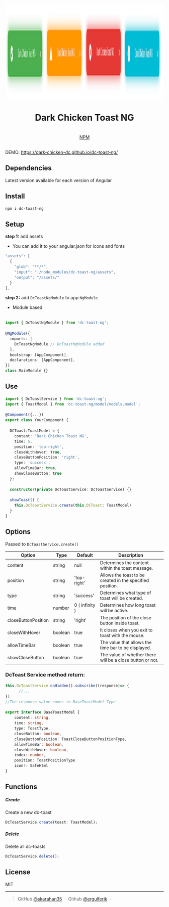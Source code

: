 <div align="center">
  <img src="https://raw.githubusercontent.com/Dark-Chicken-DC/dc-toast-ng/main/misc/documentation-assets/dark-chicken-toasts-examples.png" width="600" height="300" alt="Dark Chicken Toast NG">
  <br>
  <h1>Dark Chicken Toast NG</h1>
  <br>
  <a href="https://www.npmjs.com/package/dc-toast-ng">
    NPM
  </a>
  <br>
  <br>
</div>

DEMO: https://dark-chicken-dc.github.io/dc-toast-ng/


## Dependencies

Latest version available for each version of Angular


## Install

```bash
npm i dc-toast-ng
```

## Setup

**step 1:** add assets

- You can add it to your angular.json for icons and fonts

```ts
"assets": [
  {
    "glob": "**/*",
    "input": "./node_modules/dc-toast-ng/assets",
    "output": "/assets/"
  }
],
```

**step 2:** add `DcToastNgModule` to app `NgModule`

- Module based

```typescript

import { DcToastNgModule } from 'dc-toast-ng';

@NgModule({
  imports: [
    DcToastNgModule // DcToastNgModule added
  ],
  bootstrap: [AppComponent],
  declarations: [AppComponent],
})
class MainModule {}
```


## Use

```typescript
import { DcToastService } from 'dc-toast-ng';
import { ToastModel } from 'dc-toast-ng/model/models.model';

@Component({...})
export class YourComponent {

  DCToast:ToastModel = {
    content: 'Dark Chicken Toast NG',
    time: 5,
    position: 'top-right',
    closeWithHover: true,
    closeButtonPosition: 'right',
    type: 'success',
    allowTimeBar: true,
    showCloseButton: true
  };

  constructor(private DcToastService: DcToastService) {}

  showToast() {
    this.DcToastService.create(this.DCToast: ToastModel)
  }
}
```

## Options

Passed to `DcToastService.create()`

| Option            | Type                           | Default                        | Description                                                                             
| -----------------   | ------------------------------ | ------------------------------ | ------------------------------------------------------------ |
| content             | string                         | null                           | Determines the content within the toast message.             |
| position            | string                         | 'top-right'                    | Allows the toast to be created in the specified position.    |
| type                | string                         | 'success'                      | Determines what type of toast will be created.               |
| time                | number                         | 0 ( infinity )                 | Determines how long toast will be active.                    |
| closeButtonPosition | string                         | 'right'                        | The position of the close button inside toast.               |
| closeWithHover      | boolean                        | true                           | It closes when you exit to toast with the mouse.             |
| allowTimeBar        | boolean                        | true                           | The value that allows the time bar to be displayed.          |
| showCloseButton     | boolean                        | true                           | The value of whether there will be a close button or not.    |



### DcToast Service method return:

```typescript
this.DcToastService.onHidden().subscribe((response)=> {
      //...
})
//The response value comes in BaseToastModel Type

export interface BaseToastModel {
    content: string,
    time: string,
    type: ToastType,
    closeButton: boolean,
    closeButtonPosition: ToastCloseButtonPositionType,
    allowTimeBar: boolean,
    closeWithHover: boolean,
    index: number,
    position: ToastPositionType
    icon?: SafeHtml
}
```

## Functions

##### Create

Create a new dc-toast

```ts
DcToastService.create(toast: ToastModel);
```

##### Delete

Delete all dc-toasts

```ts
DcToastService.delete();
```


## License

MIT

---

> GitHub [@skarahan35](https://github.com/skarahan35) &nbsp;&middot;&nbsp;
> Github [@ergulferik](https://github.com/ergulferik) &nbsp;&middot;&nbsp;
